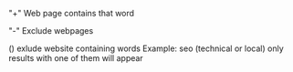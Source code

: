 


"+"
Web page contains that word 

"-"
Exclude webpages 

() 
exlude website containing words
Example: seo (technical or local)
only results with one of them will appear 



